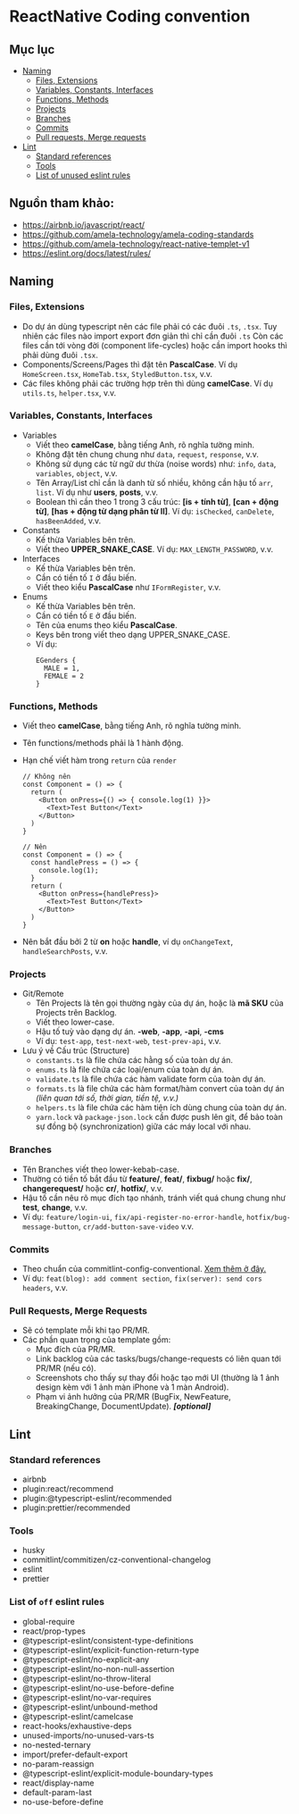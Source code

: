 # ReactNative Coding convention

## Mục lục

- [Naming](#naming)
  - [Files, Extensions](#files-extensions)
  - [Variables, Constants, Interfaces](#variables-constants-interfaces)
  - [Functions, Methods](#functions-methods)
  - [Projects](#projects)
  - [Branches](#branches)
  - [Commits](#commits)
  - [Pull requests, Merge requests](#pull-requests-merge-requests)
- [Lint](#lint)
  - [Standard references](#standard-references)
  - [Tools](#tools)
  - [List of unused eslint rules](#list-of-unused-eslint-rules)

## Nguồn tham khảo:

- https://airbnb.io/javascript/react/
- https://github.com/amela-technology/amela-coding-standards
- https://github.com/amela-technology/react-native-templet-v1
- https://eslint.org/docs/latest/rules/

## Naming

### Files, Extensions

- Do dự án dùng typescript nên các file phải có các đuôi `.ts`, `.tsx`. Tuy nhiên các files nào import export đơn giản thì chỉ cần đuôi `.ts` Còn các files cần tới vòng đời (component life-cycles) hoặc cần import hooks thì phải dùng đuôi `.tsx`.
- Components/Screens/Pages thì đặt tên **PascalCase**. Ví dụ `HomeScreen.tsx`, `HomeTab.tsx`, `StyledButton.tsx`, v.v.
- Các files không phải các trường hợp trên thì dùng **camelCase**. Ví dụ `utils.ts`, `helper.tsx`, v.v.

### Variables, Constants, Interfaces

- Variables
  - Viết theo **camelCase**, bằng tiếng Anh, rõ nghĩa tường minh.
  - Không đặt tên chung chung như `data`, `request`, `response`, v.v.
  - Không sử dụng các từ ngữ dư thừa (noise words) như: `info`, `data`, `variables`, `object`, v.v.
  - Tên Array/List chỉ cần là danh từ số nhiều, không cần hậu tố `arr`, `list`. Ví dụ như **users**, **posts**, v.v.
  - Boolean thì cần theo 1 trong 3 cấu trúc: **[is + tính từ]**, **[can + động từ]**, **[has + động từ dạng phân từ II]**. Ví dụ: `isChecked`, `canDelete`, `hasBeenAdded`, v.v.
- Constants
  - Kế thừa Variables bên trên.
  - Viết theo **UPPER_SNAKE_CASE**. Ví dụ: `MAX_LENGTH_PASSWORD`, v.v.
- Interfaces
  - Kế thừa Variables bên trên.
  - Cần có tiền tố `I` ở đầu biến.
  - Viết theo kiểu **PascalCase** như `IFormRegister`, v.v.
- Enums
  - Kế thừa Variables bên trên.
  - Cần có tiền tố `E` ở đầu biến.
  - Tên của enums theo kiểu **PascalCase**.
  - Keys bên trong viết theo dạng UPPER_SNAKE_CASE.
  - Ví dụ:
    ```
    EGenders {
      MALE = 1,
      FEMALE = 2
    }
    ```

### Functions, Methods

- Viết theo **camelCase**, bằng tiếng Anh, rõ nghĩa tường minh.
- Tên functions/methods phải là 1 hành động.
- Hạn chế viết hàm trong `return` của `render`

  ```
  // Không nên
  const Component = () => {
    return (
      <Button onPress={() => { console.log(1) }}>
        <Text>Test Button</Text>
      </Button>
    )
  }

  // Nên
  const Component = () => {
    const handlePress = () => {
      console.log(1);
    }
    return (
      <Button onPress={handlePress}>
        <Text>Test Button</Text>
      </Button>
    )
  }
  ```

- Nên bắt đầu bởi 2 từ **on** hoặc **handle**, ví dụ `onChangeText`, `handleSearchPosts`, v.v.

### Projects

- Git/Remote
  - Tên Projects là tên gọi thường ngày của dự án, hoặc là **mã SKU** của Projects trên Backlog.
  - Viết theo lower-case.
  - Hậu tố tuỳ vào dạng dự án. **-web**, **-app**, **-api**, **-cms**
  - Ví dụ: `test-app`, `test-next-web`, `test-prev-api`, v.v.
- Lưu ý về Cấu trúc (Structure)
  - `constants.ts` là file chứa các hằng số của toàn dự án.
  - `enums.ts` là file chứa các loại/enum của toàn dự án.
  - `validate.ts` là file chứa các hàm validate form của toàn dự án.
  - `formats.ts` là file chứa các hàm format/hàm convert của toàn dự án _(liên quan tới số, thời gian, tiền tệ, v.v.)_
  - `helpers.ts` là file chứa các hàm tiện ích dùng chung của toàn dự án.
  - `yarn.lock` và `package-json.lock` cần được push lên git, để bảo toàn sự đồng bộ (synchronization) giữa các máy local với nhau.

### Branches

- Tên Branches viết theo lower-kebab-case.
- Thường có tiền tố bắt đầu từ **feature/**, **feat/**, **fixbug/** hoặc **fix/**, **changerequest/** hoặc **cr/**, **hotfix/**, v.v.
- Hậu tố cần nêu rõ mục đích tạo nhánh, tránh viết quá chung chung như **test**, **change**, v.v.
- Ví dụ: `feature/login-ui`, `fix/api-register-no-error-handle`, `hotfix/bug-message-button`, `cr/add-button-save-video` v.v.

### Commits

- Theo chuẩn của commitlint-config-conventional. [Xem thêm ở đây.](https://github.com/conventional-changelog/commitlint/tree/master/@commitlint/config-conventional#type-enum)
- Ví dụ: `feat(blog): add comment section`, `fix(server): send cors headers`, v.v.

### Pull Requests, Merge Requests

- Sẽ có template mỗi khi tạo PR/MR.
- Các phần quan trọng của template gồm:
  - Mục đích của PR/MR.
  - Link backlog của các tasks/bugs/change-requests có liên quan tới PR/MR (nếu có).
  - Screenshots cho thấy sự thay đổi hoặc tạo mới UI (thường là 1 ảnh design kèm với 1 ảnh màn iPhone và 1 màn Android).
  - Phạm vi ảnh hưởng của PR/MR (BugFix, NewFeature, BreakingChange, DocumentUpdate). **_[optional]_**

## Lint

### Standard references

- airbnb
- plugin:react/recommend
- plugin:@typescript-eslint/recommended
- plugin:prettier/recommended

### Tools

- husky
- commitlint/commitizen/cz-conventional-changelog
- eslint
- prettier

### List of `off` eslint rules

- global-require
- react/prop-types
- @typescript-eslint/consistent-type-definitions
- @typescript-eslint/explicit-function-return-type
- @typescript-eslint/no-explicit-any
- @typescript-eslint/no-non-null-assertion
- @typescript-eslint/no-throw-literal
- @typescript-eslint/no-use-before-define
- @typescript-eslint/no-var-requires
- @typescript-eslint/unbound-method
- @typescript-eslint/camelcase
- react-hooks/exhaustive-deps
- unused-imports/no-unused-vars-ts
- no-nested-ternary
- import/prefer-default-export
- no-param-reassign
- @typescript-eslint/explicit-module-boundary-types
- react/display-name
- default-param-last
- no-use-before-define
